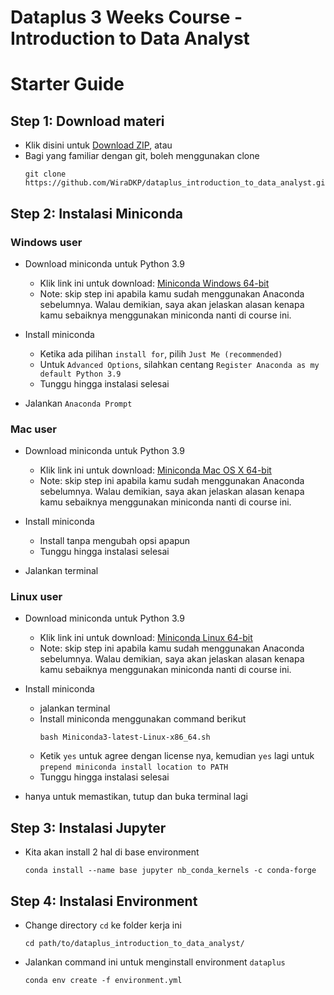 # Dataplus 3 Weeks Course - Introduction to Data Analyst

# Starter Guide
## Step 1: Download materi
- Klik disini untuk [Download ZIP](https://codeload.github.com/WiraDKP/dataplus_introduction_to_data_analyst/zip/master), atau
- Bagi yang familiar dengan git, boleh menggunakan clone
    ```
    git clone https://github.com/WiraDKP/dataplus_introduction_to_data_analyst.git
    ```

## Step 2: Instalasi Miniconda
### **Windows user**
- Download miniconda untuk Python 3.9
    - Klik link ini untuk download: [Miniconda Windows 64-bit](https://repo.anaconda.com/miniconda/Miniconda3-latest-Windows-x86_64.exe)
    - Note: skip step ini apabila kamu sudah menggunakan Anaconda sebelumnya. Walau demikian, saya akan jelaskan alasan kenapa kamu sebaiknya menggunakan miniconda nanti di course ini.

- Install miniconda
    - Ketika ada pilihan `install for`, pilih `Just Me (recommended)`
    - Untuk `Advanced Options`, silahkan centang `Register Anaconda as my default Python 3.9`
    - Tunggu hingga instalasi selesai

- Jalankan `Anaconda Prompt`

### **Mac user**
- Download miniconda untuk Python 3.9
    - Klik link ini untuk download: [Miniconda Mac OS X 64-bit](https://repo.anaconda.com/miniconda/Miniconda3-latest-MacOSX-x86_64.pkg)
    - Note: skip step ini apabila kamu sudah menggunakan Anaconda sebelumnya. Walau demikian, saya akan jelaskan alasan kenapa kamu sebaiknya menggunakan miniconda nanti di course ini.

- Install miniconda
    - Install tanpa mengubah opsi apapun
    - Tunggu hingga instalasi selesai

- Jalankan terminal

### **Linux user**
- Download miniconda untuk Python 3.9
    - Klik link ini untuk download: [Miniconda Linux 64-bit](https://repo.anaconda.com/miniconda/Miniconda3-latest-Linux-x86_64.sh)
    - Note: skip step ini apabila kamu sudah menggunakan Anaconda sebelumnya. Walau demikian, saya akan jelaskan alasan kenapa kamu sebaiknya menggunakan miniconda nanti di course ini.
    
- Install miniconda
    - jalankan terminal
    - Install miniconda menggunakan command berikut
        ```
        bash Miniconda3-latest-Linux-x86_64.sh
        ```
    - Ketik `yes` untuk agree dengan license nya, kemudian `yes` lagi untuk `prepend miniconda install location to PATH`
    - Tunggu hingga instalasi selesai
    
- hanya untuk memastikan, tutup dan buka terminal lagi

## Step 3: Instalasi Jupyter 
- Kita akan install 2 hal di base environment
    ```
    conda install --name base jupyter nb_conda_kernels -c conda-forge
    ```

## Step 4: Instalasi Environment
- Change directory `cd` ke folder kerja ini
    ```
    cd path/to/dataplus_introduction_to_data_analyst/
    ```
- Jalankan command ini untuk menginstall environment `dataplus`
    ```
    conda env create -f environment.yml
    ```
